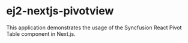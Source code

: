# ej2-nextjs-pivotview
This application demonstrates the usage of the Syncfusion React Pivot Table component in Next.js.
